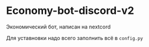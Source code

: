 # Economy-bot-discord-v2
Экономический бот, написан на nextcord


Для уставновки надо всего заполнить всё в `config.py`
